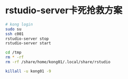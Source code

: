 
# rstudio-server卡死抢救方案

```bash
# kong login
sudo su
ssh c001
rstudio-server stop
rstudio-server start

cd /tmp
rm * -rf
rm -rf /share/home/kong01/.local/share/rstudio

killall -u kong01 -9
```

